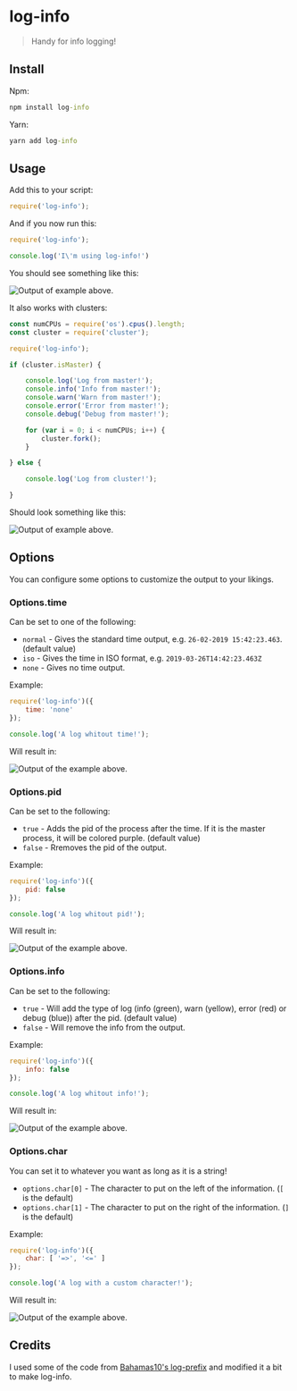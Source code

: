 # log-info

> Handy for info logging!

## Install

Npm:
```cmd
npm install log-info
```
Yarn:
```cmd
yarn add log-info
```

## Usage

Add this to your script:
```javascript
require('log-info');
```

And if you now run this:
```javascript
require('log-info');

console.log('I\'m using log-info!')
```
You should see something like this:

![Output of example above.](https://imgur.com/FY4PUfU.png)

It also works with clusters:

```javascript
const numCPUs = require('os').cpus().length;
const cluster = require('cluster');

require('log-info');

if (cluster.isMaster) {

    console.log('Log from master!');
    console.info('Info from master!');
    console.warn('Warn from master!');
    console.error('Error from master!');
    console.debug('Debug from master!');

    for (var i = 0; i < numCPUs; i++) {
        cluster.fork();
    }

} else {

    console.log('Log from cluster!');

}
```

Should look something like this:

![Output of example above.](https://imgur.com/5e7dZPI.png)

## Options

You can configure some options to customize the output to your likings.

### Options.time

Can be set to one of the following:
- `normal` - Gives the standard time output, e.g. `26-02-2019 15:42:23.463`. (default value)
- `iso` - Gives the time in ISO format, e.g. `2019-03-26T14:42:23.463Z`
- `none` - Gives no time output.

Example:
```javascript
require('log-info')({
    time: 'none'
});

console.log('A log whitout time!');
```
Will result in:

![Output of the example above.](https://imgur.com/AuGiQGW.png)

### Options.pid

Can be set to the following:
- `true` - Adds the pid of the process after the time. If it is the master process, it will be colored purple. (default value)
- `false` - Rremoves the pid of the output.

Example:
```javascript
require('log-info')({
    pid: false
});

console.log('A log whitout pid!');
```
Will result in:

![Output of the example above.](https://imgur.com/f17rhQx.png)

### Options.info

Can be set to the following:
- `true` - Will add the type of log (info (green), warn (yellow), error (red) or debug (blue)) after the pid. (default value)
- `false` - Will remove the info from the output.

Example:
```javascript
require('log-info')({
    info: false
});

console.log('A log whitout info!');
```
Will result in:

![Output of the example above.](https://imgur.com/AuGiQGW.png)

### Options.char

You can set it to whatever you want as long as it is a string!

- `options.char[0]` - The character to put on the left of the information. (`[` is the default)
- `options.char[1]` - The character to put on the right of the information. (`]` is the default)

Example:
```javascript
require('log-info')({
    char: [ '=>', '<=' ]
});

console.log('A log with a custom character!');
```
Will result in:

![Output of the example above.](https://imgur.com/z7Lo4WD.png)

## Credits

I used some of the code from [Bahamas10's log-prefix](https://www.npmjs.com/package/log-prefix) and modified it a bit to make log-info.
